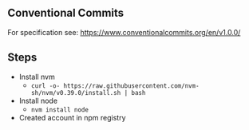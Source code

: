 


## Conventional Commits
For specification see: https://www.conventionalcommits.org/en/v1.0.0/

## Steps
* Install nvm
  * ```curl -o- https://raw.githubusercontent.com/nvm-sh/nvm/v0.39.0/install.sh | bash```
* Install node
  * `nvm install node` 
* Created account in npm registry